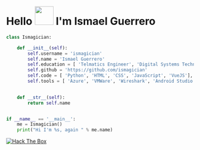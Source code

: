 
<h1>Hello  <img src="https://www.mobygames.com/images/promo/l/467137-littlebigplanet-render.png"  height="50px" />   I'm Ismael Guerrero</h1>




```python
class Ismagician:

    def __init__(self):
        self.username = 'ismagician'
        self.name = 'Ismael Guerrero'
        self.education = [ 'Telmatics Engineer', 'Digital Systems Technician' ]
        self.github = 'https://github.com/ismagician'
        self.code = [ 'Python', 'HTML', 'CSS', 'JavaScript', 'VueJS'],   
        self.tools = [ 'Azure', 'VMWare', 'Wireshark', 'Android Studio', 'Arduino', 'Ableton Live' ]           
       

    def __str__(self):
        return self.name


if __name__ == '__main__':
    me = Ismagician()
    print("Hi I'm %s, again " % me.name)
```

<a href="https://app.hackthebox.com/profile/951481"> <img src="http://www.hackthebox.eu/badge/image/951481" alt="Hack The Box"> </a>


<!---
ismagician/ismagician is a ✨ special ✨ repository because its `README.md` (this file) appears on your GitHub profile.
You can click the Preview link to take a look at your changes.
--->


